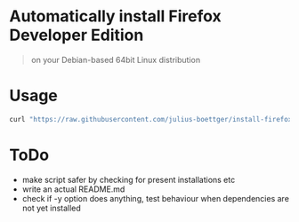 # Automatically install Firefox Developer Edition
> on your Debian-based 64bit Linux distribution

# Usage
```bash
curl "https://raw.githubusercontent.com/julius-boettger/install-firefox-dev-linux/master/install_firefox_dev.sh" | bash -s "en-US"
```

# ToDo
- make script safer by checking for present installations etc
- write an actual README.md
- check if -y option does anything, test behaviour when dependencies are not yet installed
